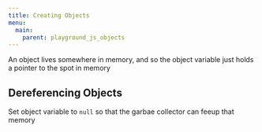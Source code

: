```yaml
---
title: Creating Objects
menu:
  main:
    parent: playground_js_objects
---
```


An object lives somewhere in memory, and so the object variable just holds a pointer to the spot in memory

## Dereferencing Objects

Set object variable to `null` so that the garbae collector can feeup that memory
